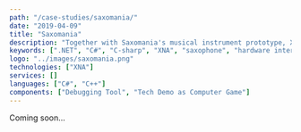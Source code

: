 ```yaml
---
path: "/case-studies/saxomania/"
date: "2019-04-09"
title: "Saxomania"
description: "Together with Saxomania's musical instrument prototype, XP Bytes designed and developed a tech demo, show casing how musical education could be transformed using computer games."
keywords: [".NET", "C#", "C-sharp", "XNA", "saxophone", "hardware interface", "fourier", "game development"]
logo: "../images/saxomania.png"
technologies: ["XNA"]
services: []
languages: ["C#", "C++"]
components: ["Debugging Tool", "Tech Demo as Computer Game"]
---
```


Coming soon...
